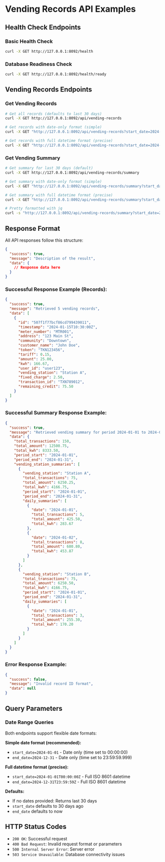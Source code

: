 # Vending Records API Examples

## Health Check Endpoints

### Basic Health Check
```bash
curl -X GET http://127.0.0.1:8092/health
```

### Database Readiness Check
```bash
curl -X GET http://127.0.0.1:8092/health/ready
```

## Vending Records Endpoints

### Get Vending Records
```bash
# Get all records (defaults to last 30 days)
curl -X GET http://127.0.0.1:8092/api/vending-records

# Get records with date-only format (simple)
curl -X GET "http://127.0.0.1:8092/api/vending-records?start_date=2024-01-01&end_date=2024-12-31"

# Get records with full datetime format (precise)
curl -X GET "http://127.0.0.1:8092/api/vending-records?start_date=2024-01-01T00:00:00Z&end_date=2024-12-31T23:59:59Z"
```

### Get Vending Summary
```bash
# Get summary for last 30 days (default)
curl -X GET http://127.0.0.1:8092/api/vending-records/summary

# Get summary with date-only format (simple)
curl -X GET "http://127.0.0.1:8092/api/vending-records/summary?start_date=2024-01-01&end_date=2024-01-31"

# Get summary with full datetime format (precise)
curl -X GET "http://127.0.0.1:8092/api/vending-records/summary?start_date=2024-01-01T00:00:00Z&end_date=2024-01-31T23:59:59Z"

# Pretty formatted with jq
curl -s "http://127.0.0.1:8092/api/vending-records/summary?start_date=2024-01-01&end_date=2024-01-31" | jq
```

## Response Format

All API responses follow this structure:

```json
{
  "success": true,
  "message": "Description of the result",
  "data": {
    // Response data here
  }
}
```

### Successful Response Example (Records):
```json
{
  "success": true,
  "message": "Retrieved 5 vending records",
  "data": [
    {
      "id": "507f1f77bcf86cd799439011",
      "timestamp": "2024-01-15T10:30:00Z",
      "meter_number": "MTR001",
      "address": "123 Main St",
      "community": "Downtown",
      "customer_name": "John Doe",
      "token": "TKN123456",
      "tariff": 0.15,
      "amount": 25.00,
      "kwh": 166.67,
      "user_id": "user123",
      "vending_station": "Station A",
      "fixed_charge": 2.50,
      "transaction_id": "TXN789012",
      "remaining_credit": 75.50
    }
  ]
}
```

### Successful Summary Response Example:
```json
{
  "success": true,
  "message": "Retrieved vending summary for period 2024-01-01 to 2024-01-31 (150 total transactions)",
  "data": {
    "total_transactions": 150,
    "total_amount": 12500.75,
    "total_kwh": 8333.50,
    "period_start": "2024-01-01",
    "period_end": "2024-01-31",
    "vending_station_summaries": [
      {
        "vending_station": "Station A",
        "total_transactions": 75,
        "total_amount": 6250.25,
        "total_kwh": 4166.75,
        "period_start": "2024-01-01",
        "period_end": "2024-01-31",
        "daily_summaries": [
          {
            "date": "2024-01-01",
            "total_transactions": 5,
            "total_amount": 425.50,
            "total_kwh": 283.67
          },
          {
            "date": "2024-01-02",
            "total_transactions": 8,
            "total_amount": 680.80,
            "total_kwh": 453.87
          }
        ]
      },
      {
        "vending_station": "Station B",
        "total_transactions": 75,
        "total_amount": 6250.50,
        "total_kwh": 4166.75,
        "period_start": "2024-01-01",
        "period_end": "2024-01-31",
        "daily_summaries": [
          {
            "date": "2024-01-01",
            "total_transactions": 3,
            "total_amount": 255.30,
            "total_kwh": 170.20
          }
        ]
      }
    ]
  }
}
```

### Error Response Example:
```json
{
  "success": false,
  "message": "Invalid record ID format",
  "data": null
}
```

## Query Parameters

### Date Range Queries
Both endpoints support flexible date formats:

**Simple date format (recommended):**
- `start_date=2024-01-01` - Date only (time set to 00:00:00)
- `end_date=2024-12-31` - Date only (time set to 23:59:59.999)

**Full datetime format (precise):**
- `start_date=2024-01-01T00:00:00Z` - Full ISO 8601 datetime
- `end_date=2024-12-31T23:59:59Z` - Full ISO 8601 datetime

**Defaults:**
- If no dates provided: Returns last 30 days
- `start_date` defaults to 30 days ago
- `end_date` defaults to now

## HTTP Status Codes

- `200 OK`: Successful request
- `400 Bad Request`: Invalid request format or parameters  
- `500 Internal Server Error`: Server error
- `503 Service Unavailable`: Database connectivity issues
